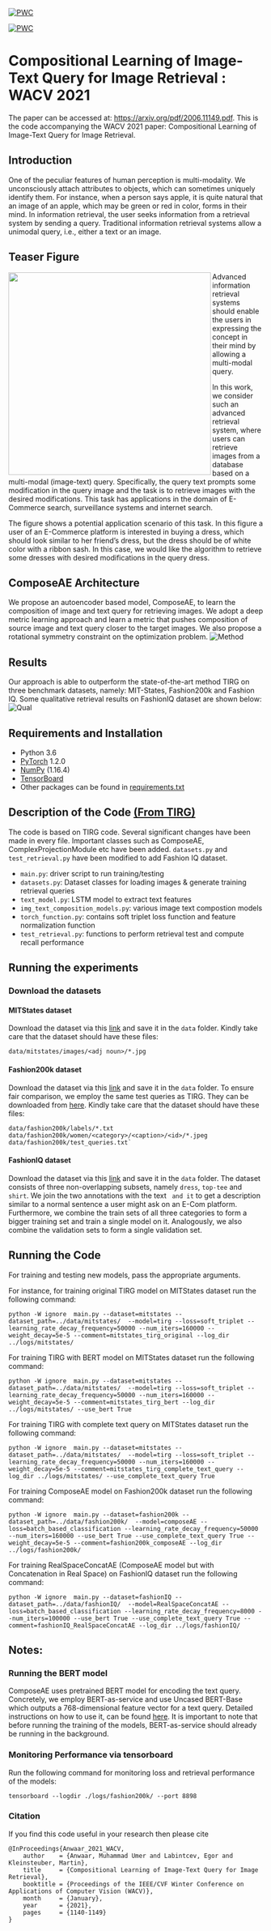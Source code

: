 [![PWC](https://img.shields.io/endpoint.svg?url=https://paperswithcode.com/badge/compositional-learning-of-image-text-query/image-retrieval-with-multi-modal-query-on-mit)](https://paperswithcode.com/sota/image-retrieval-with-multi-modal-query-on-mit?p=compositional-learning-of-image-text-query)

[![PWC](https://img.shields.io/endpoint.svg?url=https://paperswithcode.com/badge/compositional-learning-of-image-text-query/image-retrieval-with-multi-modal-query-on)](https://paperswithcode.com/sota/image-retrieval-with-multi-modal-query-on?p=compositional-learning-of-image-text-query)

# Compositional Learning of Image-Text Query for Image Retrieval : WACV 2021
The paper can be accessed at: https://arxiv.org/pdf/2006.11149.pdf. This is the code accompanying the WACV 2021 paper: Compositional Learning of Image-Text Query for Image Retrieval.

## Introduction

One of the peculiar features of human perception is multi-modality. We unconsciously attach attributes to objects, which can sometimes uniquely identify them. 
For instance, when a person says apple, it is quite natural that an image of an apple, which may be green or red in color, forms in their mind. 
In information retrieval, the user seeks information from a retrieval system by sending a query. Traditional information retrieval systems allow a unimodal query, i.e., either a text or an image.

## Teaser Figure 

<img align="left" src="https://github.com/ecom-research/ComposeAE/blob/master/Teaser_v3.jpg" width="400">

Advanced information retrieval systems should enable the users in expressing the concept in their mind by allowing a multi-modal query.

In this work, we consider such an advanced retrieval system, where users can retrieve images from a database based on a multi-modal (image-text) query. 
Specifically, the query text prompts some modification in the query image and the task is to retrieve images with the desired modifications. This task has applications in the domain of E-Commerce search, surveillance systems and internet search.

The figure shows a potential application scenario of this task.
In this figure a user of an E-Commerce platform is interested in buying a dress, which should look similar to her friend’s dress, but the dress should be of white color with a ribbon sash. In this case, we would like the algorithm to retrieve some dresses with desired modifications in the query dress. 

## ComposeAE Architecture 
We propose an autoencoder based model, ComposeAE, to learn the composition of image and text query
for retrieving images. We adopt a deep metric learning approach and learn a metric that pushes composition
of source image and text query closer to the target images. We also propose a rotational symmetry constraint
on the optimization problem. 
![Method](ComposeNet_final.jpg)

## Results
Our approach is able to outperform the state-of-the-art method TIRG on three benchmark datasets, namely: MIT-States, Fashion200k and Fashion IQ. 
Some qualitative retrieval results on FashionIQ dataset are shown below:
![Qual](FIQ_Retrieval.jpg)

## Requirements and Installation
* Python 3.6
* [PyTorch](http://pytorch.org/) 1.2.0
* [NumPy](http://www.numpy.org/) (1.16.4)
* [TensorBoard](https://github.com/TeamHG-Memex/tensorboard_logger)
* Other packages can be found in [requirements.txt](https://github.com/ecom-research/ComposeAE/blob/master/requirements.txt)


## Description of the Code [(From TIRG)](https://github.com/google/tirg/edit/master/README.md)
The code is based on TIRG code. 
Several significant changes have been made in every file.
Important classes such as ComposeAE, ComplexProjectionModule etc have been added. 
`datasets.py` and `test_retrieval.py` have been modified to add Fashion IQ dataset.

- `main.py`: driver script to run training/testing
- `datasets.py`: Dataset classes for loading images & generate training retrieval queries
- `text_model.py`: LSTM model to extract text features
- `img_text_composition_models.py`: various image text compostion models 
- `torch_function.py`: contains soft triplet loss function and feature normalization function
- `test_retrieval.py`: functions to perform retrieval test and compute recall performance

## Running the experiments 

### Download the datasets
#### MITStates dataset

Download the dataset via this [link](http://web.mit.edu/phillipi/Public/states_and_transformations/index.html) and save it in the ``data`` folder. Kindly take care that the dataset should have these files:

```data/mitstates/images/<adj noun>/*.jpg```


#### Fashion200k dataset

Download the dataset via this [link](https://github.com/xthan/fashion-200k) and save it in the ``data`` folder.
To ensure fair comparison, we employ the same test queries as TIRG. They can be downloaded from [here](https://storage.googleapis.com/image_retrieval_css/test_queries.txt). Kindly take care that the dataset should have these files:

```
data/fashion200k/labels/*.txt
data/fashion200k/women/<category>/<caption>/<id>/*.jpeg
data/fashion200k/test_queries.txt`
```

#### FashionIQ dataset

Download the dataset via this [link](https://github.com/XiaoxiaoGuo/fashion-iq) and save it in the ``data`` folder.
The dataset consists of three non-overlapping subsets, namely `dress`, `top-tee` and `shirt`. 
We join the two annotations with the text ` and it` to get a description similar to a normal sentence a user might ask on an E-Com platform. 
Furthermore, we combine the train sets of all three categories to form a bigger training set and train a single model on it. 
Analogously, we also combine the validation sets to form a single validation set. 

## Running the Code

For training and testing new models, pass the appropriate arguments. 

For instance, for training original TIRG model on MITStates dataset run the following command:

```
python -W ignore  main.py --dataset=mitstates --dataset_path=../data/mitstates/  --model=tirg --loss=soft_triplet --learning_rate_decay_frequency=50000 --num_iters=160000 --weight_decay=5e-5 --comment=mitstates_tirg_original --log_dir ../logs/mitstates/
```

For training TIRG with BERT model on MITStates dataset run the following command:

```
python -W ignore  main.py --dataset=mitstates --dataset_path=../data/mitstates/  --model=tirg --loss=soft_triplet --learning_rate_decay_frequency=50000 --num_iters=160000 --weight_decay=5e-5 --comment=mitstates_tirg_bert --log_dir ../logs/mitstates/ --use_bert True
```

For training TIRG with complete text query on MITStates dataset run the following command:

```
python -W ignore  main.py --dataset=mitstates --dataset_path=../data/mitstates/  --model=tirg --loss=soft_triplet --learning_rate_decay_frequency=50000 --num_iters=160000 --weight_decay=5e-5 --comment=mitstates_tirg_complete_text_query --log_dir ../logs/mitstates/ --use_complete_text_query True 
```

For training ComposeAE model on Fashion200k dataset run the following command:

```
python -W ignore  main.py --dataset=fashion200k --dataset_path=../data/fashion200k/  --model=composeAE --loss=batch_based_classification --learning_rate_decay_frequency=50000 --num_iters=160000 --use_bert True --use_complete_text_query True --weight_decay=5e-5 --comment=fashion200k_composeAE --log_dir ../logs/fashion200k/
```

For training RealSpaceConcatAE (ComposeAE model but with Concatenation in Real Space) on FashionIQ dataset run the following command:

```
python -W ignore  main.py --dataset=fashionIQ --dataset_path=../data/fashionIQ/  --model=RealSpaceConcatAE --loss=batch_based_classification --learning_rate_decay_frequency=8000 --num_iters=100000 --use_bert True --use_complete_text_query True --comment=fashionIQ_RealSpaceConcatAE --log_dir ../logs/fashionIQ/
```

## Notes:
### Running the BERT model
ComposeAE uses pretrained BERT model for encoding the text query. 
Concretely, we employ BERT-as-service and use Uncased BERT-Base which outputs a 768-dimensional feature vector for a text query. 
Detailed instructions on how to use it, can be found [here](https://github.com/hanxiao/bert-as-service).
It is important to note that before running the training of the models, BERT-as-service should already be running in the background.

### Monitoring Performance via tensorboard
Run the following command for monitoring loss and retrieval performance of the models:

```tensorboard --logdir ./logs/fashion200k/ --port 8898```


### Citation
If you find this code useful in your research then please cite
```
@InProceedings{Anwaar_2021_WACV,
    author    = {Anwaar, Muhammad Umer and Labintcev, Egor and Kleinsteuber, Martin},
    title     = {Compositional Learning of Image-Text Query for Image Retrieval},
    booktitle = {Proceedings of the IEEE/CVF Winter Conference on Applications of Computer Vision (WACV)},
    month     = {January},
    year      = {2021},
    pages     = {1140-1149}
}
```







